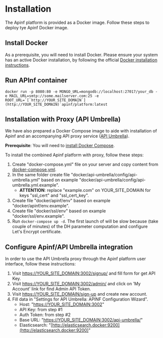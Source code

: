 # Installation

The Apinf platform is provided as a Docker image. Follow these steps to deploy tye Apinf Docker image.

## Install Docker

As a prerequisite, you will need to install Docker. Please ensure your system has an active Docker installation, by following the official [Docker installation instructions](https://docs.docker.com/engine/installation/).

## Run APInf container

    docker run -p 8080:80 -e MONGO_URL=mongodb://localhost:27017/your_db -e MAIL_URL=smtp://some.mailserver.com:25 -e ROOT_URL=`[`http://YOUR_SITE_DOMAIN`](http://YOUR_SITE_DOMAIN)`apinf/platform:latest

## Installation with Proxy \(API Umbrella\)

We have also prepared a Docker Compose image to aide with  installation of Apinf and an accompanying API proxy service \([API Umbrella](https://apiumbrella.io/)\).

**Prerequisite**: You will need to [install Docker Compose](https://docs.docker.com/compose/install/).

To install the combined Apinf platform with proxy, follow these steps:

1. Create "docker-compose.yml" file on your server and copy content from [docker-compose.yml](https://github.com/apinf/api-umbrella-dashboard/blob/develop/docker-compose.yml).
2. In the same folder create file "docker/api-umbrella/config/api-umbrella.yml" based on example "docker/api-umbrella/config/api-umbrella.yml.example". 
   * **ATTENTION**: replace "example.com" on YOUR\_SITE\_DOMAIN for keys "ssl\_cert" and "ssl\_cert\_key".
3. Create file "docker/apinf/env" based on example "docker/apinf/env.example".
4. Create file "docker/ssl/env" based on example "docker/ssl/env.example".
5. Run `docker-compose up -d`. The first launch of will be slow because \(take couple of minutes\) of the DH parameter computation and configure Let's Encrypt certificate.

## Configure Apinf/API Umbrella integration

In order to use the API Umbrella proxy through the Apinf platform user interface, follow these instructions:

1. Visit [https://YOUR\_SITE\_DOMAIN:3002/signup/](https://YOUR_SITE_DOMAIN:3002/signup/) and fill form for get API Key.
2. Visit [https://YOUR\_SITE\_DOMAIN:3002/admin/](https://YOUR_SITE_DOMAIN:3002/admin/) and click on 'My Account' link for find Admin API Token.
3. Visit [https://YOUR\_SITE\_DOMAIN/sign-up](https://YOUR_SITE_DOMAIN/sign-up) and create new account.
4. Fill data in "Settings for API Umbrella: APINF Configuration Wizard".
   * Host: "[https://YOUR\_SITE\_DOMAIN:3002](https://YOUR_SITE_DOMAIN:3002)"
   * API Key: from step \#1
   * Auth Token: from step \#2
   * Base URL: "[https://YOUR\_SITE\_DOMAIN:3002/api-umbrella/](https://YOUR_SITE_DOMAIN:3002/api-umbrella/)"
   * Elasticsearch: "[http://elasticsearch.docker:9200](http://elasticsearch.docker:9200)"



